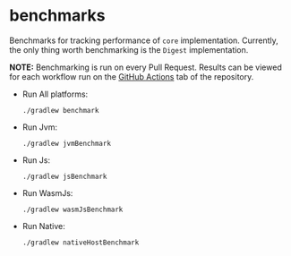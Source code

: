 # benchmarks

Benchmarks for tracking performance of `core` implementation. Currently, the only 
thing worth benchmarking is the `Digest` implementation.

**NOTE:** Benchmarking is run on every Pull Request. Results can be viewed for each
workflow run on the [GitHub Actions][url-actions] tab of the repository.

- Run All platforms:
  ```shell
  ./gradlew benchmark
  ```

- Run Jvm:
  ```shell
  ./gradlew jvmBenchmark
  ```

- Run Js:
  ```shell
  ./gradlew jsBenchmark
  ```

- Run WasmJs:
  ```shell
  ./gradlew wasmJsBenchmark
  ```

- Run Native:
  ```shell
  ./gradlew nativeHostBenchmark
  ```

[url-actions]: https://github.com/KotlinCrypto/core/actions/
